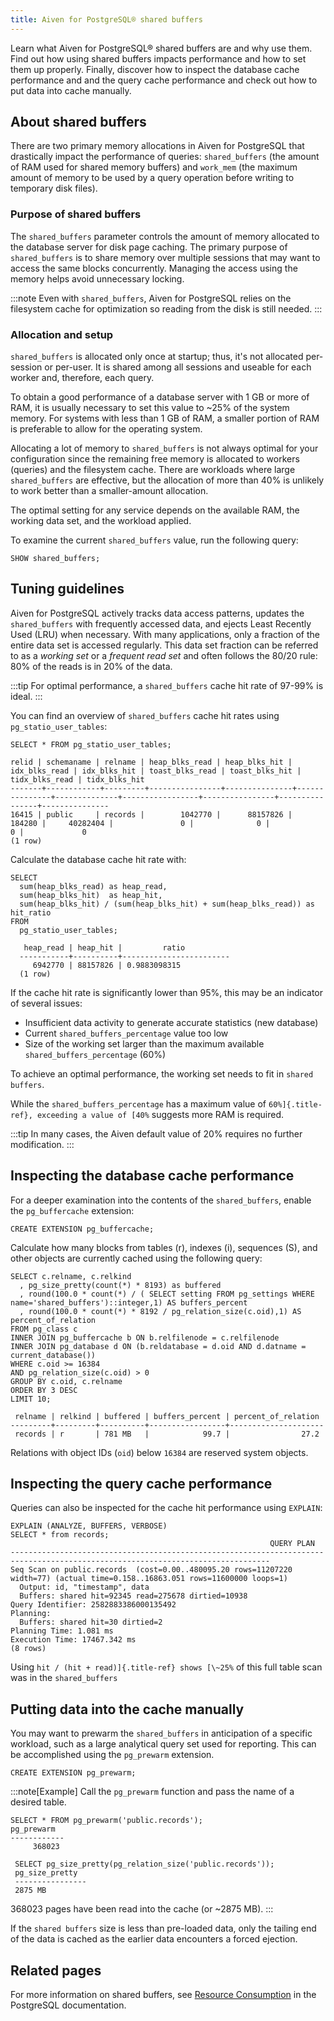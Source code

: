 ```yaml
---
title: Aiven for PostgreSQL® shared buffers
---
```


Learn what Aiven for PostgreSQL® shared buffers are and why use them.
Find out how using shared buffers impacts performance and how to set
them up properly. Finally, discover how to inspect the database cache
performance and and the query cache performance and check out how to put
data into cache manually.

## About shared buffers

There are two primary memory allocations in Aiven for PostgreSQL that
drastically impact the performance of queries: `shared_buffers` (the
amount of RAM used for shared memory buffers) and `work_mem` (the
maximum amount of memory to be used by a query operation before writing
to temporary disk files).

### Purpose of shared buffers

The `shared_buffers` parameter controls the amount of memory allocated
to the database server for disk page caching. The primary purpose of
`shared_buffers` is to share memory over multiple sessions that may want
to access the same blocks concurrently. Managing the access using the
memory helps avoid unnecessary locking.

:::note
Even with `shared_buffers`, Aiven for PostgreSQL relies on the
filesystem cache for optimization so reading from the disk is still
needed.
:::

### Allocation and setup

`shared_buffers` is allocated only once at startup; thus, it's not
allocated per-session or per-user. It is shared among all sessions and
useable for each worker and, therefore, each query.

To obtain a good performance of a database server with 1 GB or more of
RAM, it is usually necessary to set this value to \~25% of the system
memory. For systems with less than 1 GB of RAM, a smaller portion of RAM
is preferable to allow for the operating system.

Allocating a lot of memory to `shared_buffers` is not always optimal for
your configuration since the remaining free memory is allocated to
workers (queries) and the filesystem cache. There are workloads where
large `shared_buffers` are effective, but the allocation of more than
40% is unlikely to work better than a smaller-amount allocation.

The optimal setting for any service depends on the available RAM, the
working data set, and the workload applied.

To examine the current `shared_buffers` value, run the following query:

```shell
SHOW shared_buffers;
```

## Tuning guidelines

Aiven for PostgreSQL actively tracks data access patterns, updates the
`shared_buffers` with frequently accessed data, and ejects Least
Recently Used (LRU) when necessary. With many applications, only a
fraction of the entire data set is accessed regularly. This data set
fraction can be referred to as a *working set* or a *frequent read set*
and often follows the 80/20 rule: 80% of the reads is in 20% of the
data.

:::tip
For optimal performance, a `shared_buffers` cache hit rate of 97-99% is
ideal.
:::

You can find an overview of `shared_buffers` cache hit rates using
`pg_statio_user_tables`:

```shell
SELECT * FROM pg_statio_user_tables;

relid | schemaname | relname | heap_blks_read | heap_blks_hit | idx_blks_read | idx_blks_hit | toast_blks_read | toast_blks_hit | tidx_blks_read | tidx_blks_hit
-------+------------+---------+----------------+---------------+---------------+--------------+-----------------+----------------+----------------+---------------
16415 | public     | records |        1042770 |      88157826 |        184280 |     40282404 |               0 |              0 |              0 |             0
(1 row)
```

Calculate the database cache hit rate with:

```shell
SELECT
  sum(heap_blks_read) as heap_read,
  sum(heap_blks_hit)  as heap_hit,
  sum(heap_blks_hit) / (sum(heap_blks_hit) + sum(heap_blks_read)) as hit_ratio
FROM
  pg_statio_user_tables;

   heap_read | heap_hit |         ratio
  -----------+----------+------------------------
     6942770 | 88157826 | 0.9883098315
  (1 row)
```

If the cache hit rate is significantly lower than 95%, this may be an
indicator of several issues:

-   Insufficient data activity to generate accurate statistics (new
    database)
-   Current `shared_buffers_percentage` value too low
-   Size of the working set larger than the maximum available
    `shared_buffers_percentage` (60%)

To achieve an optimal performance, the working set needs to fit in
`shared buffers`.

While the `shared_buffers_percentage` has a maximum value of
`60%]{.title-ref}, exceeding a value of [40%` suggests more
RAM is required.

:::tip
In many cases, the Aiven default value of 20% requires no further
modification.
:::

## Inspecting the database cache performance

For a deeper examination into the contents of the `shared_buffers`,
enable the `pg_buffercache` extension:

```shell
CREATE EXTENSION pg_buffercache;
```

Calculate how many blocks from tables (r), indexes (i), sequences (S),
and other objects are currently cached using the following query:

```shell
SELECT c.relname, c.relkind
  , pg_size_pretty(count(*) * 8193) as buffered
  , round(100.0 * count(*) / ( SELECT setting FROM pg_settings WHERE name='shared_buffers')::integer,1) AS buffers_percent
  , round(100.0 * count(*) * 8192 / pg_relation_size(c.oid),1) AS percent_of_relation
FROM pg_class c
INNER JOIN pg_buffercache b ON b.relfilenode = c.relfilenode
INNER JOIN pg_database d ON (b.reldatabase = d.oid AND d.datname = current_database())
WHERE c.oid >= 16384
AND pg_relation_size(c.oid) > 0
GROUP BY c.oid, c.relname
ORDER BY 3 DESC
LIMIT 10;

 relname | relkind | buffered | buffers_percent | percent_of_relation
---------+---------+----------+-----------------+---------------------
 records | r       | 781 MB   |            99.7 |                27.2
```

Relations with object IDs (`oid`) below `16384` are reserved system
objects.

## Inspecting the query cache performance

Queries can also be inspected for the cache hit performance using
`EXPLAIN`:

```shell
EXPLAIN (ANALYZE, BUFFERS, VERBOSE)
SELECT * from records;
                                                          QUERY PLAN
--------------------------------------------------------------------------------------------------------------------------------
Seq Scan on public.records  (cost=0.00..480095.20 rows=11207220 width=77) (actual time=0.158..16863.051 rows=11600000 loops=1)
  Output: id, "timestamp", data
  Buffers: shared hit=92345 read=275678 dirtied=10938
Query Identifier: 2582883386000135492
Planning:
  Buffers: shared hit=30 dirtied=2
Planning Time: 1.081 ms
Execution Time: 17467.342 ms
(8 rows)
```

Using `hit / (hit + read)]{.title-ref} shows [\~25%` of this
full table scan was in the `shared_buffers`

## Putting data into the cache manually

You may want to prewarm the `shared_buffers` in anticipation of a
specific workload, such as a large analytical query set used for
reporting. This can be accomplished using the `pg_prewarm` extension.

```shell
CREATE EXTENSION pg_prewarm;
```

:::note[Example]
Call the `pg_prewarm` function and pass the name of a desired table.

```shell
SELECT * FROM pg_prewarm('public.records');
pg_prewarm
------------
     368023

 SELECT pg_size_pretty(pg_relation_size('public.records'));
 pg_size_pretty
 ----------------
 2875 MB
```

368023 pages have been read into the cache (or \~2875 MB).
:::

If the `shared buffers` size is less than pre-loaded data, only the
tailing end of the data is cached as the earlier data encounters a
forced ejection.

## Related pages

For more information on shared buffers, see [Resource
Consumption](https://www.postgresql.org/docs/current/runtime-config-resource.html)
in the PostgreSQL documentation.
